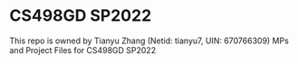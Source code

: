 # CS498GD SP2022
This repo is owned by Tianyu Zhang (Netid: tianyu7, UIN: 670766309)
MPs and Project Files for CS498GD SP2022
